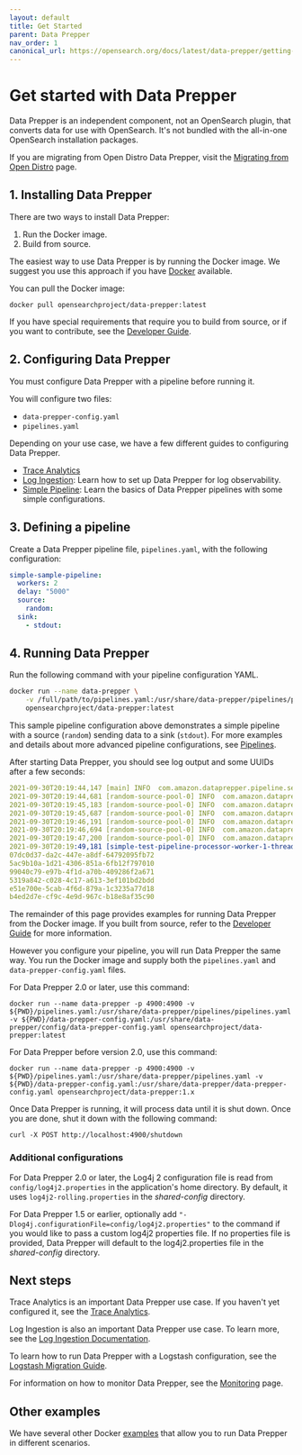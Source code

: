 ```yaml
---
layout: default
title: Get Started
parent: Data Prepper
nav_order: 1
canonical_url: https://opensearch.org/docs/latest/data-prepper/getting-started/
---
```


# Get started with Data Prepper

Data Prepper is an independent component, not an OpenSearch plugin, that converts data for use with OpenSearch. It's not bundled with the all-in-one OpenSearch installation packages.

If you are migrating from Open Distro Data Prepper, visit the [Migrating from Open Distro]({{site.url}}{{site.baseurl}}/data-prepper/migrate-open-distro/) page. 

## 1. Installing Data Prepper

There are two ways to install Data Prepper:

1. Run the Docker image.
2. Build from source.

The easiest way to use Data Prepper is by running the Docker image. We suggest
you use this approach if you have [Docker](https://www.docker.com) available.

You can pull the Docker image:

```
docker pull opensearchproject/data-prepper:latest
```

If you have special requirements that require you to build from source, or if you
want to contribute, see the [Developer Guide](https://github.com/opensearch-project/data-prepper/blob/main/docs/developer_guide.md).

## 2. Configuring Data Prepper

You must configure Data Prepper with a pipeline before running it.

You will configure two files:

* `data-prepper-config.yaml`
* `pipelines.yaml`

Depending on your use case, we have a few different guides to configuring Data Prepper.
* [Trace Analytics](https://github.com/opensearch-project/data-prepper/blob/main/docs/trace_analytics.md)
* [Log Ingestion](https://github.com/opensearch-project/data-prepper/blob/main/docs/log_analytics.md): Learn how to set up Data Prepper for log observability.
* [Simple Pipeline](https://github.com/opensearch-project/data-prepper/blob/main/docs/simple_pipelines.md): Learn the basics of Data Prepper pipelines with some simple configurations.

## 3. Defining a pipeline

Create a Data Prepper pipeline file, `pipelines.yaml`, with the following configuration:

```yml
simple-sample-pipeline:
  workers: 2
  delay: "5000"
  source:
    random:
  sink:
    - stdout:
```

## 4. Running Data Prepper

Run the following command with your pipeline configuration YAML.

```bash
docker run --name data-prepper \
    -v /full/path/to/pipelines.yaml:/usr/share/data-prepper/pipelines/pipelines.yaml \
    opensearchproject/data-prepper:latest
```

This sample pipeline configuration above demonstrates a simple pipeline with a source (`random`) sending data to a sink (`stdout`). For more examples and details about more advanced pipeline configurations, see [Pipelines]({{site.url}}{{site.baseurl}}/clients/data-prepper/pipelines).

After starting Data Prepper, you should see log output and some UUIDs after a few seconds:

```yml
2021-09-30T20:19:44,147 [main] INFO  com.amazon.dataprepper.pipeline.server.DataPrepperServer - Data Prepper server running at :4900
2021-09-30T20:19:44,681 [random-source-pool-0] INFO  com.amazon.dataprepper.plugins.source.RandomStringSource - Writing to buffer
2021-09-30T20:19:45,183 [random-source-pool-0] INFO  com.amazon.dataprepper.plugins.source.RandomStringSource - Writing to buffer
2021-09-30T20:19:45,687 [random-source-pool-0] INFO  com.amazon.dataprepper.plugins.source.RandomStringSource - Writing to buffer
2021-09-30T20:19:46,191 [random-source-pool-0] INFO  com.amazon.dataprepper.plugins.source.RandomStringSource - Writing to buffer
2021-09-30T20:19:46,694 [random-source-pool-0] INFO  com.amazon.dataprepper.plugins.source.RandomStringSource - Writing to buffer
2021-09-30T20:19:47,200 [random-source-pool-0] INFO  com.amazon.dataprepper.plugins.source.RandomStringSource - Writing to buffer
2021-09-30T20:19:49,181 [simple-test-pipeline-processor-worker-1-thread-1] INFO  com.amazon.dataprepper.pipeline.ProcessWorker -  simple-test-pipeline Worker: Processing 6 records from buffer
07dc0d37-da2c-447e-a8df-64792095fb72
5ac9b10a-1d21-4306-851a-6fb12f797010
99040c79-e97b-4f1d-a70b-409286f2a671
5319a842-c028-4c17-a613-3ef101bd2bdd
e51e700e-5cab-4f6d-879a-1c3235a77d18
b4ed2d7e-cf9c-4e9d-967c-b18e8af35c90
```
The remainder of this page provides examples for running Data Prepper from the Docker image. If you
built from source, refer to the [Developer Guide](https://github.com/opensearch-project/data-prepper/blob/main/docs/developer_guide.md) for more information.

However you configure your pipeline, you will run Data Prepper the same way. You run the Docker
image and supply both the `pipelines.yaml` and `data-prepper-config.yaml` files.

For Data Prepper 2.0 or later, use this command:

```
docker run --name data-prepper -p 4900:4900 -v ${PWD}/pipelines.yaml:/usr/share/data-prepper/pipelines/pipelines.yaml -v ${PWD}/data-prepper-config.yaml:/usr/share/data-prepper/config/data-prepper-config.yaml opensearchproject/data-prepper:latest
```

For Data Prepper before version 2.0, use this command:

```
docker run --name data-prepper -p 4900:4900 -v ${PWD}/pipelines.yaml:/usr/share/data-prepper/pipelines.yaml -v ${PWD}/data-prepper-config.yaml:/usr/share/data-prepper/data-prepper-config.yaml opensearchproject/data-prepper:1.x
```

Once Data Prepper is running, it will process data until it is shut down. Once you are done, shut it down with the following command:

```
curl -X POST http://localhost:4900/shutdown
```

### Additional configurations

For Data Prepper 2.0 or later, the Log4j 2 configuration file is read from `config/log4j2.properties` in the application's home directory. 
By default, it uses `log4j2-rolling.properties` in the *shared-config* directory.

For Data Prepper 1.5 or earlier, optionally add `"-Dlog4j.configurationFile=config/log4j2.properties"` to the command if you would 
like to pass a custom log4j2 properties file. If no properties file is provided, Data Prepper will default to the log4j2.properties file in the *shared-config* directory.

## Next steps

Trace Analytics is an important Data Prepper use case. If you haven't yet configured it,
see the [Trace Analytics](https://github.com/opensearch-project/data-prepper/blob/main/docs/trace_analytics.md).

Log Ingestion is also an important Data Prepper use case. To learn more, see the [Log Ingestion Documentation](https://github.com/opensearch-project/data-prepper/blob/main/docs/log_analytics.md).

To learn how to run Data Prepper with a Logstash configuration, see the [Logstash Migration Guide]({{site.url}}{{site.baseurl}}/data-prepper/configure-logstash-data-prepper/).

For information on how to monitor Data Prepper, see the [Monitoring](https://github.com/opensearch-project/data-prepper/blob/main/docs/monitoring.md) page.

## Other examples

We have several other Docker [examples](https://github.com/opensearch-project/data-prepper/tree/main/examples/)
that allow you to run Data Prepper in different scenarios.
